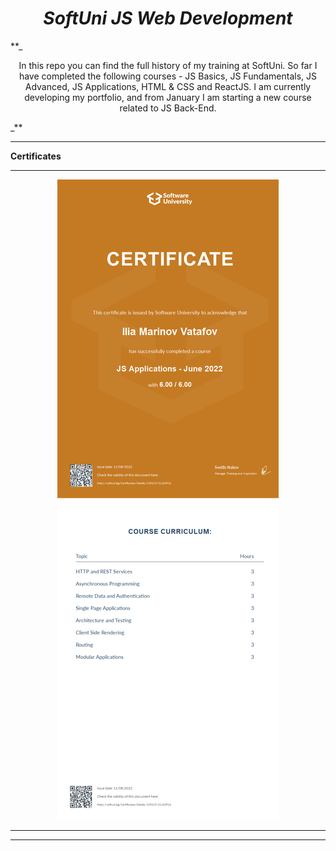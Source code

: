 <h1 align="center"><i>SoftUni JS Web Development</i></h1>

**_<p align="center">In this repo you can find the full history of my training at SoftUni. So far I have completed the following courses - JS Basics, JS Fundamentals, JS Advanced, JS Applications, HTML & CSS and ReactJS. I am currently developing my portfolio, and from January I am starting a new course related to JS Back-End.

</p>_**

  <hr />
  
  __Certificates__
  
   <hr />
   <p align="center">
  <a href="https://udemy-certificate.s3.amazonaws.com/image/UC-5b6094fc-2177-4cd2-aaeb-6c996791d48e.jpg?v=1669569109000">
    <img src="./certificates/JS Applications - June 2022 - Certificate.jpeg" />
    <hr />
  </a>
<p>
  <hr />
  
 
